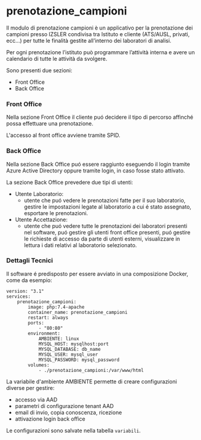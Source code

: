# prenotazione_campioni

Il modulo di prenotazione campioni è un applicativo per la prenotazione dei campioni presso IZSLER condivisa tra Istituto e cliente (ATS/AUSL, privati, ecc…) per tutte le finalità gestite all’interno dei laboratori di analisi. 

Per ogni prenotazione l’istituto può programmare l’attività interna e avere un calendario di tutte le attività da svolgere.

Sono presenti due sezioni:

* Front Office
* Back Office

### Front Office

Nella sezione Front Office il cliente puó decidere il tipo di percorso affinché possa effettuare una prenotazione.

L'accesso al front office avviene tramite SPID.

### Back Office

Nella sezione Back Office puó essere raggiunto eseguendo il login tramite Azure Active Directory oppure tramite login, in caso fosse stato attivato.

La sezione Back Office prevedere due tipi di utenti:

* Utente Laboratorio:
	* utente che puó vedere le prenotazioni fatte per il suo laboratorio, gestire le impostazioni legate al laboratorio a cui é stato assegnato, esportare le prenotazioni.
* Utente Accettazione:
	* utente che puó vedere tutte le prenotazioni dei laboratori presenti nel software, puó gestire gli utenti front office presenti, puó gestire le richieste di accesso da parte di utenti esterni, visualizzare in lettura i dati relativi al laboratorio selezionato.

	
### Dettagli Tecnici

Il software é predisposto per essere avviato in una composizione Docker, come da esempio:

```
version: "3.1"
services:
    prenotazione_campioni:
        image: php:7.4-apache
        container_name: prenotazione_campioni
        restart: always
        ports:
            - "80:80"
        environment:
            AMBIENTE: linux
            MYSQL_HOST: mysqlhost:port
            MYSQL_DATABASE: db_name
            MYSQL_USER: mysql_user
            MYSQL_PASSWORD: mysql_password
        volumes:
            - ./prenotazione_campioni:/var/www/html
```

La variabile d'ambiente AMBIENTE permette di creare configurazioni diverse per gestire:

* accesso via AAD
* parametri di configurazione tenant AAD
* email di invio, copia conoscenza, ricezione
* attivazione login back office

Le configurazioni sono salvate nella tabella `variabili`.

	
	  
 
